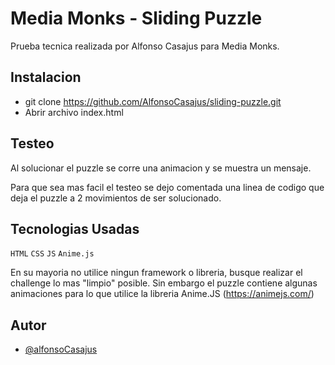 
# Media Monks - Sliding Puzzle

Prueba tecnica realizada por Alfonso Casajus para Media Monks.

## Instalacion
- git clone https://github.com/AlfonsoCasajus/sliding-puzzle.git
- Abrir archivo index.html


## Testeo

Al solucionar el puzzle se corre una animacion y se muestra un mensaje.

Para que sea mas facil el testeo se dejo comentada una linea de codigo que deja el puzzle a 2 movimientos de ser solucionado.
## Tecnologias Usadas


`HTML`
`CSS`
`JS`
`Anime.js`


En su mayoria no utilice ningun framework o libreria, busque realizar el challenge lo mas "limpio" posible. Sin embargo el puzzle contiene algunas animaciones para lo que utilice la libreria Anime.JS (https://animejs.com/)
## Autor

- [@alfonsoCasajus](https://www.github.com/AlfonsoCasajus)

